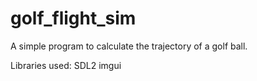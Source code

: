 # golf_flight_sim

A simple program to calculate the trajectory of a golf ball.

Libraries used:
SDL2
imgui
